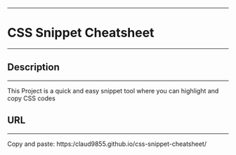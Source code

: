 ----------------------------------
# CSS Snippet Cheatsheet
----------------------------------

## Description
--------------
This Project is a quick and easy snippet tool where you can highlight and copy CSS codes

## URL
------
Copy and paste: https:/claud9855.github.io/css-snippet-cheatsheet/
